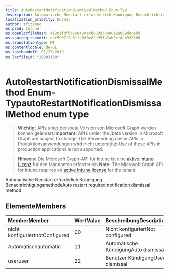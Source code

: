 ```yaml
---
title: AutoRestartNotificationDismissalMethod Enum-Typ
description: Automatische Neustart erforderlich Kündigung Benachrichtigungsmethode
localization_priority: Normal
author: tfitzmac
ms.prod: Intune
ms.openlocfilehash: 41201fdf6b1c8484ecb808d3d8e0a2e069dededd
ms.sourcegitcommit: dcc5907f2c3ffc0f0e82e953b7ab9cf4ab938360
ms.translationtype: MT
ms.contentlocale: de-DE
ms.lasthandoff: 01/23/2019
ms.locfileid: "29393130"
---
```

# <a name="autorestartnotificationdismissalmethod-enum-type"></a><span data-ttu-id="c42b4-103">AutoRestartNotificationDismissalMethod Enum-Typ</span><span class="sxs-lookup"><span data-stu-id="c42b4-103">autoRestartNotificationDismissalMethod enum type</span></span>

> <span data-ttu-id="c42b4-104">**Wichtig:** APIs unter der /beta Version von Microsoft Graph werden können geändert.</span><span class="sxs-lookup"><span data-stu-id="c42b4-104">**Important:** APIs under the /beta version in Microsoft Graph are subject to change.</span></span> <span data-ttu-id="c42b4-105">Die Verwendung dieser APIs in Produktionsanwendungen wird nicht unterstützt.</span><span class="sxs-lookup"><span data-stu-id="c42b4-105">Use of these APIs in production applications is not supported.</span></span>

> <span data-ttu-id="c42b4-106">**Hinweis:** Die Microsoft Graph-API für Intune ist eine [aktive Intune-Lizenz](https://go.microsoft.com/fwlink/?linkid=839381) für den Mandanten erforderlich.</span><span class="sxs-lookup"><span data-stu-id="c42b4-106">**Note:** The Microsoft Graph API for Intune requires an [active Intune license](https://go.microsoft.com/fwlink/?linkid=839381) for the tenant.</span></span>

<span data-ttu-id="c42b4-107">Automatische Neustart erforderlich Kündigung Benachrichtigungsmethode</span><span class="sxs-lookup"><span data-stu-id="c42b4-107">Auto restart required notification dismissal method</span></span>

## <a name="members"></a><span data-ttu-id="c42b4-108">Elemente</span><span class="sxs-lookup"><span data-stu-id="c42b4-108">Members</span></span>
|<span data-ttu-id="c42b4-109">Member</span><span class="sxs-lookup"><span data-stu-id="c42b4-109">Member</span></span>|<span data-ttu-id="c42b4-110">Wert</span><span class="sxs-lookup"><span data-stu-id="c42b4-110">Value</span></span>|<span data-ttu-id="c42b4-111">Beschreibung</span><span class="sxs-lookup"><span data-stu-id="c42b4-111">Description</span></span>|
|:---|:---|:---|
|<span data-ttu-id="c42b4-112">nicht konfiguriert</span><span class="sxs-lookup"><span data-stu-id="c42b4-112">notConfigured</span></span>|<span data-ttu-id="c42b4-113">0</span><span class="sxs-lookup"><span data-stu-id="c42b4-113">0</span></span>|<span data-ttu-id="c42b4-114">Nicht konfiguriert</span><span class="sxs-lookup"><span data-stu-id="c42b4-114">Not configured</span></span>|
|<span data-ttu-id="c42b4-115">Automatisch</span><span class="sxs-lookup"><span data-stu-id="c42b4-115">automatic</span></span>|<span data-ttu-id="c42b4-116">1</span><span class="sxs-lookup"><span data-stu-id="c42b4-116">1</span></span>|<span data-ttu-id="c42b4-117">Automatische Kündigung</span><span class="sxs-lookup"><span data-stu-id="c42b4-117">Auto dismissal</span></span>|
|<span data-ttu-id="c42b4-118">user</span><span class="sxs-lookup"><span data-stu-id="c42b4-118">user</span></span>|<span data-ttu-id="c42b4-119">2</span><span class="sxs-lookup"><span data-stu-id="c42b4-119">2</span></span>|<span data-ttu-id="c42b4-120">Benutzer Kündigung</span><span class="sxs-lookup"><span data-stu-id="c42b4-120">User dismissal</span></span>|




